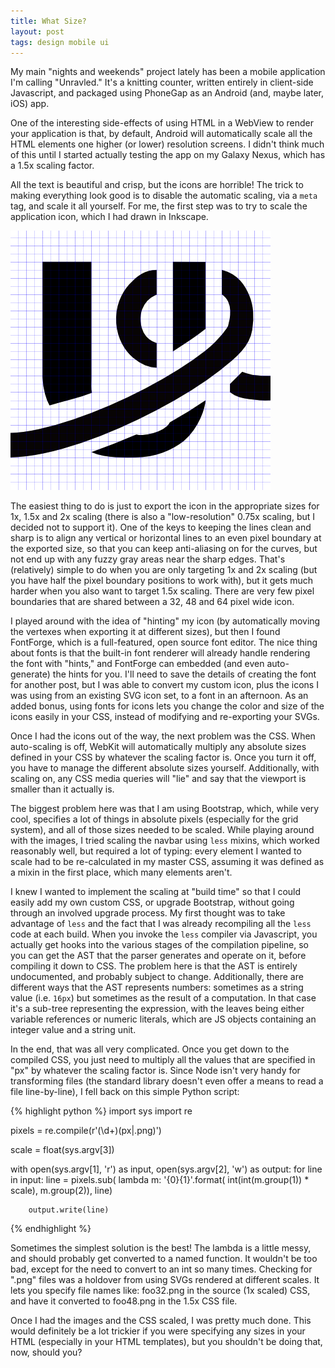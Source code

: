 ```yaml
---
title: What Size?
layout: post
tags: design mobile ui
---
```

My main "nights and weekends" project lately has been a mobile
application I'm calling "Unravled." It's a knitting counter, written
entirely in client-side Javascript, and packaged using PhoneGap as an
Android (and, maybe later, iOS) app.

One of the interesting side-effects of using HTML in a WebView to
render your application is that, by default, Android will
automatically scale all the HTML elements one higher (or lower)
resolution screens. I didn't think much of this until I started
actually testing the app on my Galaxy Nexus, which has a 1.5x scaling
factor.

All the text is beautiful and crisp, but the icons are horrible! The
trick to making everything look good is to disable the automatic
scaling, via a `meta` tag, and scale it all yourself. For me, the
first step was to try to scale the application icon, which I had drawn
in Inkscape.

![Unravled Icon in Inkscape](/post_images/unravled_icon_inkscape.png)

The easiest thing to do is just to export the icon in the appropriate
sizes for 1x, 1.5x and 2x scaling (there is also a "low-resolution"
0.75x scaling, but I decided not to support it). One of the keys to
keeping the lines clean and sharp is to align any vertical or
horizontal lines to an even pixel boundary at the exported size, so
that you can keep anti-aliasing on for the curves, but not end up with
any fuzzy gray areas near the sharp edges. That's (relatively) simple
to do when you are only targeting 1x and 2x scaling (but you have half
the pixel boundary positions to work with), but it gets much harder
when you also want to target 1.5x scaling. There are very few pixel
boundaries that are shared between a 32, 48 and 64 pixel wide icon.

I played around with the idea of "hinting" my icon (by automatically
moving the vertexes when exporting it at different sizes), but then I
found FontForge, which is a full-featured, open source font
editor. The nice thing about fonts is that the built-in font renderer
will already handle rendering the font with "hints," and FontForge can
embedded (and even auto-generate) the hints for you. I'll need to save
the details of creating the font for another post, but I was able to
convert my custom icon, plus the icons I was using from an existing
SVG icon set, to a font in an afternoon. As an added bonus, using
fonts for icons lets you change the color and size of the icons easily
in your CSS, instead of modifying and re-exporting your SVGs.

Once I had the icons out of the way, the next problem was the
CSS. When auto-scaling is off, WebKit will automatically multiply any
absolute sizes defined in your CSS by whatever the scaling factor
is. Once you turn it off, you have to manage the different absolute
sizes yourself. Additionally, with scaling on, any CSS media queries
will "lie" and say that the viewport is smaller than it actually is.

The biggest problem here was that I am using Bootstrap, which, while
very cool, specifies a lot of things in absolute pixels (especially
for the grid system), and all of those sizes needed to be
scaled. While playing around with the images, I tried scaling the
navbar using `less` mixins, which worked reasonably well, but required
a lot of typing: every element I wanted to scale had to be
re-calculated in my master CSS, assuming it was defined as a mixin in
the first place, which many elements aren't.

I knew I wanted to implement the scaling at "build time" so that I
could easily add my own custom CSS, or upgrade Bootstrap, without
going through an involved upgrade process. My first thought was to
take advantage of `less` and the fact that I was already recompiling
all the `less` code at each build. When you invoke the `less` compiler
via Javascript, you actually get hooks into the various stages of the
compilation pipeline, so you can get the AST that the parser generates
and operate on it, before compiling it down to CSS. The problem here
is that the AST is entirely undocumented, and probably subject to
change. Additionally, there are different ways that the AST represents
numbers: sometimes as a string value (i.e. `16px`) but sometimes as
the result of a computation. In that case it's a sub-tree representing
the expression, with the leaves being either variable references or
numeric literals, which are JS objects containing an integer value and
a string unit.

In the end, that was all very complicated. Once you get down to the
compiled CSS, you just need to multiply all the values that are
specified in "px" by whatever the scaling factor is. Since Node isn't
very handy for transforming files (the standard library doesn't even
offer a means to read a file line-by-line), I fell back on this simple
Python script:

{% highlight python %}
import sys
import re

pixels = re.compile(r'(\d+)(px|\.png)')

scale = float(sys.argv[3])

with open(sys.argv[1], 'r') as input, open(sys.argv[2], 'w') as output:
    for line in input:
        line = pixels.sub(
            lambda m: '{0}{1}'.format(
                int(int(m.group(1)) * scale), 
                m.group(2)), 
            line)
        
        output.write(line)
{% endhighlight %}

Sometimes the simplest solution is the best! The lambda is a little
messy, and should probably get converted to a named function. It
wouldn't be too bad, except for the need to convert to an int so many
times. Checking for ".png" files was a holdover from using SVGs
rendered at different scales. It lets you specify file names like:
foo32.png in the source (1x scaled) CSS, and have it converted to
foo48.png in the 1.5x CSS file.

Once I had the images and the CSS scaled, I was pretty much done. This
would definitely be a lot trickier if you were specifying any sizes in
your HTML (especially in your HTML templates), but you shouldn't be
doing that, now, should you?


